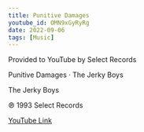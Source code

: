 ```yaml
---
title: Punitive Damages
youtube_id: OMN9xGyRyRg
date: 2022-09-06
tags: [Music]
---
```

Provided to YouTube by Select Records

Punitive Damages · The Jerky Boys

The Jerky Boys

℗ 1993 Select Records


[YouTube Link](https://www.youtube.com/watch?v=OMN9xGyRyRg)

